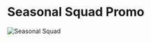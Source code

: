 # Seasonal Squad Promo  
![Seasonal Squad](https://github.com/idkebe/seasonal-squad-promo/blob/mainhttps://www.canva.com/design/DAGf_CLmwQ8/zKtshE_8vvUUQALvUuZjkw/view?utm_content=DAGf_CLmwQ8&utm_campaign=designshare&utm_medium=link2&utm_source=uniquelinks&utlId=h8892b859b3/)